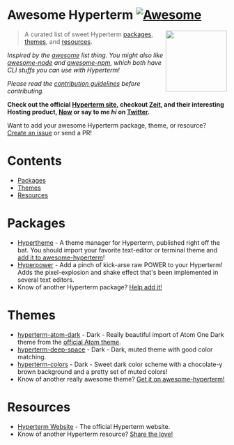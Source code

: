 # Awesome Hyperterm [![Awesome](https://cdn.rawgit.com/sindresorhus/awesome/d7305f38d29fed78fa85652e3a63e154dd8e8829/media/badge.svg)](https://github.com/sindresorhus/awesome)

[<img src="https://cdn.rawgit.com/zeit/hyperterm-website/master/static/card.png" align="right" width="140">](https://hyperterm.org)

> A curated list of sweet Hyperterm [packages](#packages), [themes](#themes), and [resources](#resources).

*Inspired by the [awesome](https://github.com/sindresorhus/awesome) list thing. You might also like [awesome-node](https://github.com/sindresorhus/awesome-node) and [awesome-npm](https://github.com/sindresorhus/awesome-npm), which both have CLI stuffs you can use with Hyperterm!*

*Please read the [contribution guidelines](CONTRIBUTING.md) before contributing.*

**Check out the official [Hyperterm site](https://hyperterm.org), checkout [Zeit](https://zeit.co), and their interesting Hosting product, [Now](https://zeit.co/now) or say to me *hi* on [Twitter](https://twitter.com/bitandbang).**

Want to add your awesome Hyperterm package, theme, or resource? [Create an issue](https://github.com/bnb/awesome-hyperterm/issues/new) or send a PR!


<!-- AWESOME ITEM TEMPLATE --

* [Hyperterm Awesome Name](hyperterm.awesome.link) - Kick-arse description of why the Package, Theme, or resource is AWESOME!

-- /AWESOME ITEM TEMPLATE -->

# Contents

- [Packages](#packages)
- [Themes](#themes)
- [Resources](#resources)

# Packages
* [Hypertheme](https://www.npmjs.com/package/hypertheme) - A theme manager for Hyperterm, published right off the bat. You should import your favorite text-editor or terminal theme and [add it to awesome-hyperterm](https://github.com/bnb/awesome-hyperterm/issues/new)!
* [Hyperpower](https://www.npmjs.com/package/hyperpower) - Add a pinch of kick-arse raw POWER to your Hyperterm! Adds the pixel-explosion and shake effect that's been implemented in several text editors. 
* Know of another Hyperterm package? [Help add it!](https://github.com/bnb/awesome-hyperterm/issues/new)

# Themes
* [hyperterm-atom-dark](https://www.npmjs.com/package/hyperterm-atom-dark) - Dark - Really beautiful import of Atom One Dark theme from the [official Atom theme](https://github.com/atom/one-dark-syntax).
* [hyperterm-deep-space](https://www.npmjs.com/package/hyperterm-deep-space) - Dark - Dark, muted theme with good color matching.
* [hyperterm-colors](https://www.npmjs.com/package/hyperterm-colors) - Dark - Sweet dark color scheme with a chocolate-y brown background and a pretty set of muted colors!
* Know of another really awesome theme? [Get it on awesome-hyperterm!](https://github.com/bnb/awesome-hyperterm/issues/new)

# Resources
* [Hyperterm Website](hyperterm.org) - The official Hyperterm website.
* Know of another Hyperterm resource? [Share the love!](https://github.com/bnb/awesome-hyperterm/issues/new)


